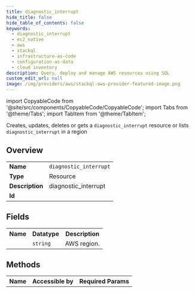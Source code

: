 ```yaml
---
title: diagnostic_interrupt
hide_title: false
hide_table_of_contents: false
keywords:
  - diagnostic_interrupt
  - ec2_native
  - aws
  - stackql
  - infrastructure-as-code
  - configuration-as-data
  - cloud inventory
description: Query, deploy and manage AWS resources using SQL
custom_edit_url: null
image: /img/providers/aws/stackql-aws-provider-featured-image.png
---
```


import CopyableCode from '@site/src/components/CopyableCode/CopyableCode';
import Tabs from '@theme/Tabs';
import TabItem from '@theme/TabItem';

Creates, updates, deletes or gets a <code>diagnostic_interrupt</code> resource or lists <code>diagnostic_interrupt</code> in a region

## Overview
<table><tbody>
<tr><td><b>Name</b></td><td><code>diagnostic_interrupt</code></td></tr>
<tr><td><b>Type</b></td><td>Resource</td></tr>
<tr><td><b>Description</b></td><td>diagnostic_interrupt</td></tr>
<tr><td><b>Id</b></td><td><CopyableCode code="aws.ec2_native.diagnostic_interrupt" /></td></tr>
</tbody></table>

## Fields
<table><tbody><tr><th>Name</th><th>Datatype</th><th>Description</th></tr><tr><td><CopyableCode code="region" /></td><td><code>string</code></td><td>AWS region.</td></tr>
</tbody></table>

## Methods

<table><tbody>
  <tr>
    <th>Name</th>
    <th>Accessible by</th>
    <th>Required Params</th>
  </tr>
</tbody></table>






